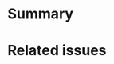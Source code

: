 <!--**PR title should be descriptive of what the change is-->

# Summary
<!--Short summary of what the purpose of the PR is-->

# Related issues
<!--Include related issues by typing '#' followed by the issue number, and select the relevant issue from the pop up-->
